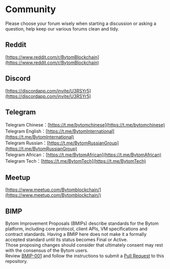 # Community

Please choose your forum wisely when starting a discussion or asking a question, help keep our various forums clean and tidy.

<a name="Reddit"></a>
## Reddit
[https://www.reddit.com/r/BytomBlockchain](https://www.reddit.com/r/BytomBlockchain)

<a name="Discord"></a>
## Discord

[https://discordapp.com/invite/U3RSYr5](https://discordapp.com/invite/U3RSYr5)

<a name="Telegram"></a>
## Telegram

Telegram Chinese：[https://t.me/bytomchinese](https://t.me/bytomchinese)<br />Telegram English：[https://t.me/BytomInternational](https://t.me/BytomInternational)<br />Telegram Russian：[https://t.me/BytomRussianGroup](https://t.me/BytomRussianGroup)<br />Telegram African：[https://t.me/BytomAfrican](https://t.me/BytomAfrican)<br />Telegram Tech：[https://t.me/BytomTech](https://t.me/BytomTech)

<a name="Meetup"></a>
## Meetup

[https://www.meetup.com/Bytomblockchain/](https://www.meetup.com/Bytomblockchain/)

<a name="BIMP"></a>
## BIMP

Bytom Improvement Proposals (BMIPs) describe standards for the Bytom platform, including core protocol, client APIs, VM specifications and contract standards. Having a BMIP here does not make it a formally accepted standard until its status becomes Final or Active.<br />Those proposing changes should consider that ultimately consent may rest with the consensus of the Bytom users.<br />Review [BMIP-001](https://github.com/Bytom/bmips/blob/master/bmip-001.mediawiki) and follow the instructions to submit a [Pull Request](https://github.com/bytom/bmip/pulls) to this repository.


